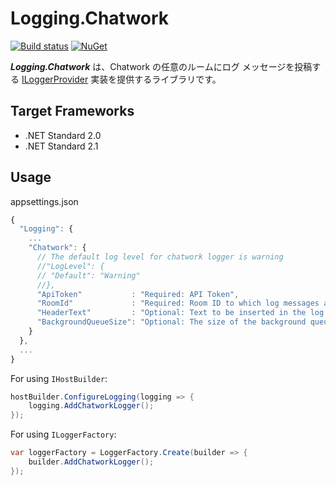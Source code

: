 ﻿# Logging.Chatwork
[![Build status](https://ci.appveyor.com/api/projects/status/cb2wao89os87g89r/branch/master?svg=true)](https://ci.appveyor.com/project/inasync/logging-chatwork/branch/master)
[![NuGet](https://img.shields.io/nuget/v/Inasync.Logging.Chatwork.svg)](https://www.nuget.org/packages/Inasync.Logging.Chatwork/)

***Logging.Chatwork*** は、Chatwork の任意のルームにログ メッセージを投稿する [ILoggerProvider](https://docs.microsoft.com/ja-jp/aspnet/core/fundamentals/logging/) 実装を提供するライブラリです。


## Target Frameworks
- .NET Standard 2.0
- .NET Standard 2.1

## Usage
appsettings.json
```js
{
  "Logging": {
    ...
    "Chatwork": {
      // The default log level for chatwork logger is warning
      //"LogLevel": {
      // "Default": "Warning"
      //},
      "ApiToken"           : "Required: API Token",
      "RoomId"             : "Required: Room ID to which log messages are posted",
      "HeaderText"         : "Optional: Text to be inserted in the log message header",
      "BackgroundQueueSize": "Optional: The size of the background queue for posting messages (default: 1024)"
    }
  },
  ...
}
```

For using `IHostBuilder`:
```cs
hostBuilder.ConfigureLogging(logging => {
    logging.AddChatworkLogger();
});
```

For using `ILoggerFactory`:
```cs
var loggerFactory = LoggerFactory.Create(builder => {
    builder.AddChatworkLogger();
});
```
